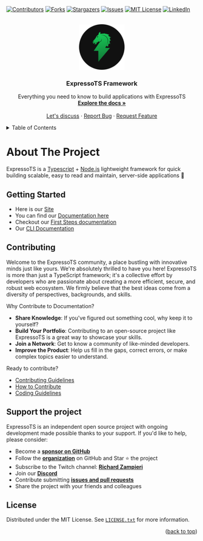<a name="readme-top"></a>

<!-- PROJECT SHIELDS -->

[![Contributors][contributors-shield]][contributors-url]
[![Forks][forks-shield]][forks-url]
[![Stargazers][stars-shield]][stars-url]
[![Issues][issues-shield]][issues-url]
[![MIT License][license-shield]][license-url]
[![LinkedIn][linkedin-shield]][linkedin-url]

<!-- PROJECT LOGO -->
<br />
<div align="center">
  <a href="https://github.com/othneildrew/Best-README-Template">
    <img src="https://github.com/expressots/expressots/blob/main/media/expressots.png" alt="Logo" width="120">
  </a>

  <h3 align="center">ExpressoTS Framework</h3>

  <p align="center">
    Everything you need to know to build applications with ExpressoTS
    <br />
    <a href="https://doc.expresso-ts.com/"><strong>Explore the docs »</strong></a>
    <br />
    <br />
    <a href="https://github.com/expressots/expressots/discussions">Let's discuss</a>
    ·
    <a href="https://github.com/expressots/expressots/issues">Report Bug</a>
    ·
    <a href="https://github.com/expressots/expressots/issues">Request Feature</a>
  </p>
</div>

<!-- TABLE OF CONTENTS -->
<details>
  <summary>Table of Contents</summary>
  <ol>
    <li><a href="#about-the-project">About The Project</a></li>
    <li><a href="#getting-started">Getting Started</a></li>
    <li><a href="#contributing">Contributing</a></li>
    <li><a href="#support-the-project">Support the project</a></li>
    <li><a href="#license">License</a></li>
  </ol>
</details>

<!-- ABOUT THE PROJECT -->

# About The Project

ExpressoTS is a [Typescript](https://www.typescriptlang.org/) + [Node.js](https://nodejs.org/en/) lightweight framework for quick building scalable, easy to read and maintain, server-side applications 🐎

## Getting Started

- Here is our [Site](https://expresso-ts.com/)
- You can find our [Documentation here](https://doc.expresso-ts.com/)
- Checkout our [First Steps documentation](https://doc.expresso-ts.com/docs/overview/first-steps)
- Our [CLI Documentation](https://doc.expresso-ts.com/docs/cli/overview)

## Contributing

Welcome to the ExpressoTS community, a place bustling with innovative minds just like yours. We're absolutely thrilled to have you here!
ExpressoTS is more than just a TypeScript framework; it's a collective effort by developers who are passionate about creating a more efficient, secure, and robust web ecosystem. We firmly believe that the best ideas come from a diversity of perspectives, backgrounds, and skills.

Why Contribute to Documentation?

- **Share Knowledge**: If you've figured out something cool, why keep it to yourself?
- **Build Your Portfolio**: Contributing to an open-source project like ExpressoTS is a great way to showcase your skills.
- **Join a Network**: Get to know a community of like-minded developers.
- **Improve the Product**: Help us fill in the gaps, correct errors, or make complex topics easier to understand.

Ready to contribute?

- [Contributing Guidelines](https://github.com/expressots/expressots-site/blob/main/CONTRIBUTING.md)
- [How to Contribute](https://github.com/expressots/expressots-site/blob/main/CONTRIBUTING_HOWTO.md)
- [Coding Guidelines](https://github.com/rsaz/TypescriptCodingGuidelines)

## Support the project

ExpressoTS is an independent open source project with ongoing development made possible thanks to your support. If you'd like to help, please consider:

- Become a **[sponsor on GitHub](https://github.com/sponsors/expressots)**
- Follow the **[organization](https://github.com/expressots)** on GitHub and Star ⭐ the project
- Subscribe to the Twitch channel: **[Richard Zampieri](https://www.twitch.tv/richardzampieri)**
- Join our **[Discord](https://discord.com/invite/PyPJfGK)**
- Contribute submitting **[issues and pull requests](https://github.com/expressots/expressots/issues)**
- Share the project with your friends and colleagues

## License

Distributed under the MIT License. See [`LICENSE.txt`](https://github.com/expressots/expressots-site/blob/main/LICENSE) for more information.

<p align="right">(<a href="#readme-top">back to top</a>)</p>

<!-- MARKDOWN LINKS & IMAGES -->
<!-- https://www.markdownguide.org/basic-syntax/#reference-style-links -->

[contributors-shield]: https://img.shields.io/github/contributors/expressots/expressots-site?style=for-the-badge
[contributors-url]: https://github.com/expressots/expressots-site/graphs/contributors
[forks-shield]: https://img.shields.io/github/forks/expressots/expressots-site?style=for-the-badge
[forks-url]: https://github.com/expressots/expressots-site/forks
[stars-shield]: https://img.shields.io/github/stars/expressots/expressots-site?style=for-the-badge
[stars-url]: https://github.com/expressots/expressots/stargazers
[issues-shield]: https://img.shields.io/github/issues/expressots/expressots-site?style=for-the-badge
[issues-url]: https://github.com/expressots/expressots-site/issues
[license-shield]: https://img.shields.io/github/license/expressots/expressots-site?style=for-the-badge
[license-url]: https://github.com/expressots/expressots-site/blob/main/LICENSE
[linkedin-shield]: https://img.shields.io/badge/-LinkedIn-black.svg?style=for-the-badge&logo=linkedin&colorB=555
[linkedin-url]: https://www.linkedin.com/company/expresso-ts/
[product-screenshot]: images/screenshot.png

